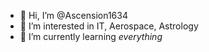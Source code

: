 - 👋 Hi, I’m @Ascension1634
- 👀 I’m interested in IT, Aerospace, Astrology
- 🌱 I’m currently learning *everything*

<!---
Ascension1634/Ascension1634 is a ✨ special ✨ repository because its `README.md` (this file) appears on your GitHub profile.
You can click the Preview link to take a look at your changes.
--->
